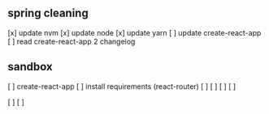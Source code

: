 ## spring cleaning

[x] update nvm
[x] update node
[x] update yarn
[ ] update create-react-app
[ ] read create-react-app 2 changelog

## sandbox

[ ] create-react-app
[ ] install requirements (react-router)
[ ] <App />
[ ] <Viewport />
[ ] <Top />
[ ] <Nav />
[ ] <Middle />
[ ] <View />

